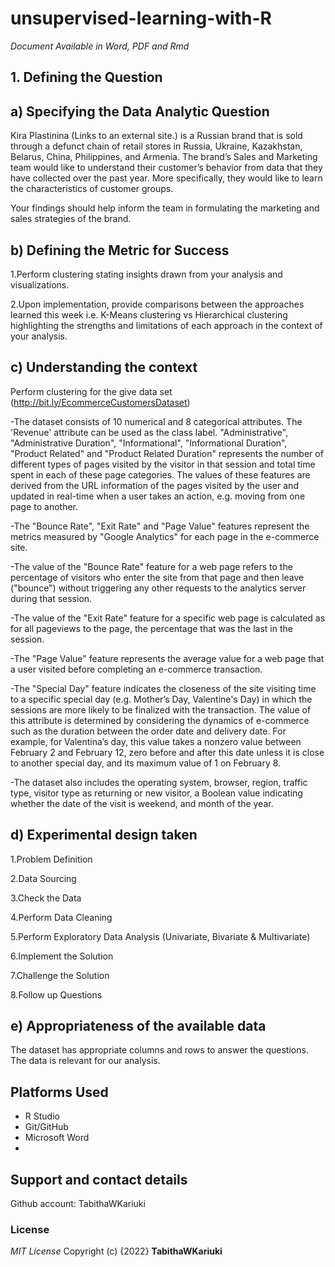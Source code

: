 # unsupervised-learning-with-R
*Document Available in Word, PDF and Rmd*
## 1. Defining the Question
## a) Specifying the Data Analytic Question
Kira Plastinina (Links to an external site.) is a Russian brand that is sold through a defunct chain of retail stores in Russia, Ukraine, Kazakhstan, Belarus, China, Philippines, and Armenia. The brand’s Sales and Marketing team would like to understand their customer’s behavior from data that they have collected over the past year. More specifically, they would like to learn the characteristics of customer groups.

Your findings should help inform the team in formulating the marketing and sales strategies of the brand.

## b) Defining the Metric for Success
1.Perform clustering stating insights drawn from your analysis and visualizations.

2.Upon implementation, provide comparisons between the approaches learned this week i.e. K-Means clustering vs Hierarchical clustering highlighting the strengths and limitations of each approach in the context of your analysis. 

## c) Understanding the context
Perform clustering for the give data set (http://bit.ly/EcommerceCustomersDataset)

-The dataset consists of 10 numerical and 8 categorical attributes. The 'Revenue' attribute can be used as the class label.
"Administrative", "Administrative Duration", "Informational", "Informational Duration", "Product Related" and "Product Related Duration" represents the number of different types of pages visited by the visitor in that session and total time spent in each of these page categories. The values of these features are derived from the URL information of the pages visited by the user and updated in real-time when a user takes an action, e.g. moving from one page to another. 

-The "Bounce Rate", "Exit Rate" and "Page Value" features represent the metrics measured by "Google Analytics" for each page in the e-commerce site. 

-The value of the "Bounce Rate" feature for a web page refers to the percentage of visitors who enter the site from that page and then leave ("bounce") without triggering any other requests to the analytics server during that session. 

-The value of the "Exit Rate" feature for a specific web page is calculated as for all pageviews to the page, the percentage that was the last in the session.

-The "Page Value" feature represents the average value for a web page that a user visited before completing an e-commerce transaction. 

-The "Special Day" feature indicates the closeness of the site visiting time to a specific special day (e.g. Mother’s Day, Valentine's Day) in which the sessions are more likely to be finalized with the transaction. The value of this attribute is determined by considering the dynamics of e-commerce such as the duration between the order date and delivery date. For example, for Valentina’s day, this value takes a nonzero value between February 2 and February 12, zero before and after this date unless it is close to another special day, and its maximum value of 1 on February 8. 

-The dataset also includes the operating system, browser, region, traffic type, visitor type as returning or new visitor, a Boolean value indicating whether the date of the visit is weekend, and month of the year.

## d) Experimental design taken
1.Problem Definition

2.Data Sourcing

3.Check the Data

4.Perform Data Cleaning

5.Perform Exploratory Data Analysis  (Univariate, Bivariate & Multivariate)

6.Implement the Solution

7.Challenge the Solution

8.Follow up Questions

## e) Appropriateness of the available data
The dataset has appropriate columns and rows to answer the questions. The data is relevant for our analysis.

## Platforms Used
* R Studio
* Git/GitHub
* Microsoft Word
* 
## Support and contact details
Github account: TabithaWKariuki

### License
*MIT License*
Copyright (c) {2022} **TabithaWKariuki**
<p align="left">
</p>
